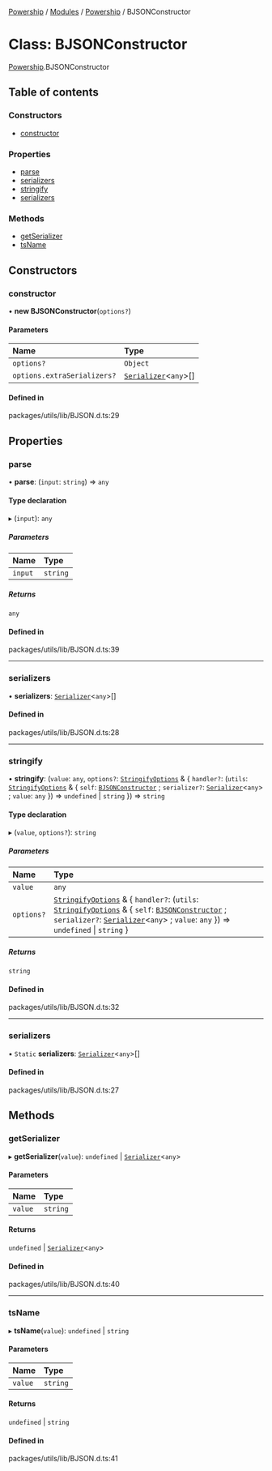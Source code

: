 [Powership](../README.md) / [Modules](../modules.md) / [Powership](../modules/Powership.md) / BJSONConstructor

# Class: BJSONConstructor

[Powership](../modules/Powership.md).BJSONConstructor

## Table of contents

### Constructors

- [constructor](Powership.BJSONConstructor.md#constructor)

### Properties

- [parse](Powership.BJSONConstructor.md#parse)
- [serializers](Powership.BJSONConstructor.md#serializers)
- [stringify](Powership.BJSONConstructor.md#stringify)
- [serializers](Powership.BJSONConstructor.md#serializers-1)

### Methods

- [getSerializer](Powership.BJSONConstructor.md#getserializer)
- [tsName](Powership.BJSONConstructor.md#tsname)

## Constructors

### constructor

• **new BJSONConstructor**(`options?`)

#### Parameters

| Name | Type |
| :------ | :------ |
| `options?` | `Object` |
| `options.extraSerializers?` | [`Serializer`](Powership.Serializer.md)<`any`\>[] |

#### Defined in

packages/utils/lib/BJSON.d.ts:29

## Properties

### parse

• **parse**: (`input`: `string`) => `any`

#### Type declaration

▸ (`input`): `any`

##### Parameters

| Name | Type |
| :------ | :------ |
| `input` | `string` |

##### Returns

`any`

#### Defined in

packages/utils/lib/BJSON.d.ts:39

___

### serializers

• **serializers**: [`Serializer`](Powership.Serializer.md)<`any`\>[]

#### Defined in

packages/utils/lib/BJSON.d.ts:28

___

### stringify

• **stringify**: (`value`: `any`, `options?`: [`StringifyOptions`](../modules/Powership.md#stringifyoptions) & { `handler?`: (`utils`: [`StringifyOptions`](../modules/Powership.md#stringifyoptions) & { `self`: [`BJSONConstructor`](Powership.BJSONConstructor.md) ; `serializer?`: [`Serializer`](Powership.Serializer.md)<`any`\> ; `value`: `any`  }) => `undefined` \| `string`  }) => `string`

#### Type declaration

▸ (`value`, `options?`): `string`

##### Parameters

| Name | Type |
| :------ | :------ |
| `value` | `any` |
| `options?` | [`StringifyOptions`](../modules/Powership.md#stringifyoptions) & { `handler?`: (`utils`: [`StringifyOptions`](../modules/Powership.md#stringifyoptions) & { `self`: [`BJSONConstructor`](Powership.BJSONConstructor.md) ; `serializer?`: [`Serializer`](Powership.Serializer.md)<`any`\> ; `value`: `any`  }) => `undefined` \| `string`  } |

##### Returns

`string`

#### Defined in

packages/utils/lib/BJSON.d.ts:32

___

### serializers

▪ `Static` **serializers**: [`Serializer`](Powership.Serializer.md)<`any`\>[]

#### Defined in

packages/utils/lib/BJSON.d.ts:27

## Methods

### getSerializer

▸ **getSerializer**(`value`): `undefined` \| [`Serializer`](Powership.Serializer.md)<`any`\>

#### Parameters

| Name | Type |
| :------ | :------ |
| `value` | `string` |

#### Returns

`undefined` \| [`Serializer`](Powership.Serializer.md)<`any`\>

#### Defined in

packages/utils/lib/BJSON.d.ts:40

___

### tsName

▸ **tsName**(`value`): `undefined` \| `string`

#### Parameters

| Name | Type |
| :------ | :------ |
| `value` | `string` |

#### Returns

`undefined` \| `string`

#### Defined in

packages/utils/lib/BJSON.d.ts:41
